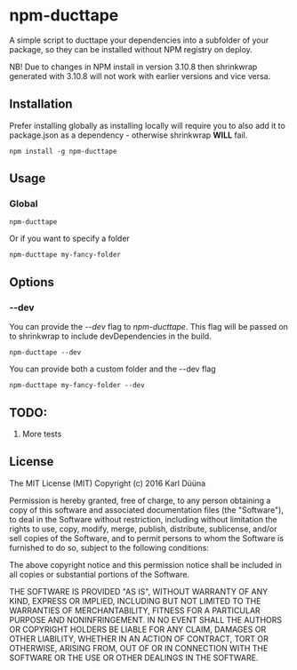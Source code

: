# npm-ducttape

A simple script to ducttape your dependencies into a subfolder of your package, so they can be installed without NPM registry on deploy.

NB! Due to changes in NPM install in version 3.10.8 then shrinkwrap generated with 3.10.8 will not work with earlier versions and vice versa.

## Installation

Prefer installing globally as installing locally will require you to also add it to package.json as a dependency - otherwise shrinkwrap **WILL** fail.

    npm install -g npm-ducttape

## Usage

### Global

    npm-ducttape
    
Or if you want to specify a folder

    npm-ducttape my-fancy-folder
    
## Options

### --dev

You can provide the *--dev* flag to *npm-ducttape*. This flag will be passed on to shrinkwrap to include devDependencies in the build.

    npm-ducttape --dev

You can provide both a custom folder and the --dev flag

    npm-ducttape my-fancy-folder --dev
    

## TODO:

1. More tests

## License

The MIT License (MIT)
Copyright (c) 2016 Karl Düüna

Permission is hereby granted, free of charge, to any person obtaining a copy of
this software and associated documentation files (the "Software"), to deal in
the Software without restriction, including without limitation the rights to
use, copy, modify, merge, publish, distribute, sublicense, and/or sell copies of
the Software, and to permit persons to whom the Software is furnished to do so,
subject to the following conditions:

The above copyright notice and this permission notice shall be included in all
copies or substantial portions of the Software.

THE SOFTWARE IS PROVIDED "AS IS", WITHOUT WARRANTY OF ANY KIND, EXPRESS OR
IMPLIED, INCLUDING BUT NOT LIMITED TO THE WARRANTIES OF MERCHANTABILITY,
FITNESS FOR A PARTICULAR PURPOSE AND NONINFRINGEMENT. IN NO EVENT SHALL THE
AUTHORS OR COPYRIGHT HOLDERS BE LIABLE FOR ANY CLAIM, DAMAGES OR OTHER
LIABILITY, WHETHER IN AN ACTION OF CONTRACT, TORT OR OTHERWISE, ARISING FROM,
OUT OF OR IN CONNECTION WITH THE SOFTWARE OR THE USE OR OTHER DEALINGS IN THE
SOFTWARE.